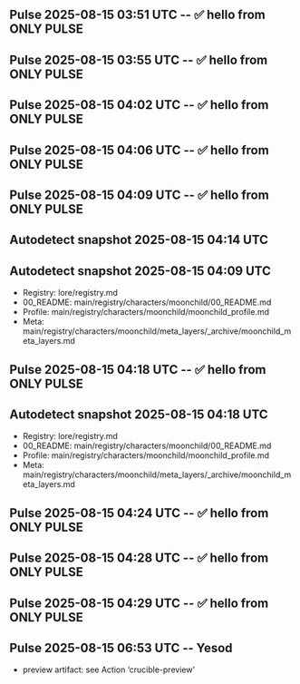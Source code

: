 ## Pulse 2025-08-15 03:51 UTC -- ✅ hello from ONLY PULSE
## Pulse 2025-08-15 03:55 UTC -- ✅ hello from ONLY PULSE
## Pulse 2025-08-15 04:02 UTC -- ✅ hello from ONLY PULSE
## Pulse 2025-08-15 04:06 UTC -- ✅ hello from ONLY PULSE
## Pulse 2025-08-15 04:09 UTC -- ✅ hello from ONLY PULSE
## Autodetect snapshot 2025-08-15 04:14 UTC
## Autodetect snapshot 2025-08-15 04:09 UTC
- Registry:   lore/registry.md
- 00_README:  main/registry/characters/moonchild/00_README.md
- Profile:    main/registry/characters/moonchild/moonchild_profile.md
- Meta:       main/registry/characters/moonchild/meta_layers/_archive/moonchild_meta_layers.md

## Pulse 2025-08-15 04:18 UTC -- ✅ hello from ONLY PULSE
## Autodetect snapshot 2025-08-15 04:18 UTC
- Registry:   lore/registry.md
- 00_README:  main/registry/characters/moonchild/00_README.md
- Profile:    main/registry/characters/moonchild/moonchild_profile.md
- Meta:       main/registry/characters/moonchild/meta_layers/_archive/moonchild_meta_layers.md

## Pulse 2025-08-15 04:24 UTC -- ✅ hello from ONLY PULSE
## Pulse 2025-08-15 04:28 UTC -- ✅ hello from ONLY PULSE
## Pulse 2025-08-15 04:29 UTC -- ✅ hello from ONLY PULSE
## Pulse 2025-08-15 06:53 UTC -- Yesod
- preview artifact: see Action ‘crucible-preview’

